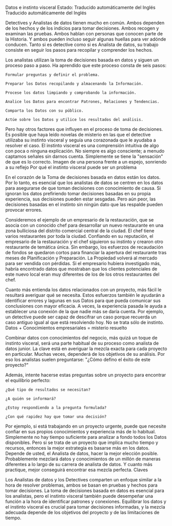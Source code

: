 Datos e instinto visceral
Estado: Traducido automáticamente del Inglés
Traducido automáticamente del Inglés

Detectives y Analistas de datos tienen mucho en común. Ambos dependen de los hechos y de los indicios para tomar decisiones. Ambos recogen y examinan las pruebas. Ambos hablan con personas que conocen parte de la Historia. Y ambos pueden incluso seguir algunas huellas para ver adónde conducen. Tanto si es detective como si es Analista de datos, su trabajo consiste en seguir los pasos para recopilar y comprender los hechos.   

Los analistas utilizan la toma de decisiones basada en datos y siguen un proceso paso a paso. Ha aprendido que este proceso consta de seis pasos:

    Formular preguntas y definir el problema.

    Preparar los Datos recopilando y almacenando la Información.

    Procese los datos limpiando y comprobando la información.

    Analice los Datos para encontrar Patrones, Relaciones y Tendencias.

    Comparta los Datos con su público.

    Actúe sobre los Datos y utilice los resultados del análisis.

Pero hay otros factores que influyen en el proceso de toma de decisiones. Es posible que haya leído novelas de misterio en las que el detective utilizaba su instinto visceral y seguía una corazonada que le ayudaba a resolver el caso. El instinto visceral es una comprensión intuitiva de algo con poca o ninguna explicación. No siempre es algo consciente; a menudo captamos señales sin darnos cuenta. Simplemente se tiene la "sensación" de que es lo correcto.
Imagen de una persona frente a un espejo, sonriendo a su reflejo
Por qué el instinto visceral puede ser un problema

En el corazón de la Toma de decisiones basada en datos están los datos. Por lo tanto, es esencial que los analistas de datos se centren en los datos para asegurarse de que toman decisiones con conocimiento de causa. Si ignoran los datos prefiriendo tomar decisiones basadas en su propia experiencia, sus decisiones pueden estar sesgadas. Pero aún peor, las decisiones basadas en el instinto sin ningún dato que las respalde pueden provocar errores. 

Consideremos el ejemplo de un empresario de la restauración, que se asocia con un conocido chef para desarrollar un nuevo restaurante en una zona bulliciosa del distrito comercial central de la ciudad. El chef tiene varios restaurantes por toda la ciudad. Confiando en su reputación, el empresario de la restauración y el chef siguieron su instinto y crearon otro restaurante de temática única. Sin embargo, los esfuerzos de recaudación de fondos se quedaron cortos para financiar la apertura del restaurante tras meses de Planificación y Preparación. La Propiedad volverá al mercado para ser vendida con pérdidas. Si el empresario hubiera investigado más, habría encontrado datos que mostraban que los clientes potenciales de este nuevo local eran muy diferentes de los de los otros restaurantes del chef.

Cuanto más entienda los datos relacionados con un proyecto, más fácil le resultará averiguar qué se necesita. Estos esfuerzos también le ayudarán a identificar errores y lagunas en sus Datos para que pueda comunicar sus conclusiones con mayor eficacia. A veces, la experiencia pasada le ayuda a establecer una conexión de la que nadie más se daría cuenta. Por ejemplo, un detective puede ser capaz de descifrar un caso porque recuerda un caso antiguo igual al que está resolviendo hoy. No se trata sólo de instinto. 
Datos + Conocimientos empresariales = misterio resuelto

Combinar datos con conocimientos del negocio, más quizá un toque de instinto visceral, será una parte habitual de su proceso como analista de datos junior. La clave está en averiguar la mezcla exacta para cada proyecto en particular. Muchas veces, dependerá de los objetivos de su análisis. Por eso los analistas suelen preguntarse: "¿Cómo defino el éxito de este proyecto?"

Además, intente hacerse estas preguntas sobre un proyecto para encontrar el equilibrio perfecto:

    ¿Qué tipo de resultados se necesitan?

    ¿A quién se informará?

    ¿Estoy respondiendo a la pregunta formulada?

    ¿Con qué rapidez hay que tomar una decisión?

Por ejemplo, si está trabajando en un proyecto urgente, puede que necesite confiar en sus propios conocimientos y experiencia más de lo habitual. Simplemente no hay tiempo suficiente para analizar a fondo todos los Datos disponibles. Pero si se trata de un proyecto que implica mucho tiempo y recursos, entonces la mejor estrategia es basarse más en los datos. Depende de usted, el Analista de datos, hacer la mejor elección posible. Probablemente mezclará datos y conocimientos de un millón de maneras diferentes a lo largo de su carrera de analista de datos. Y cuanto más practique, mejor conseguirá encontrar esa mezcla perfecta. 
Claves

Los Analistas de datos y los Detectives comparten un enfoque similar a la hora de resolver problemas, ambos se basan en pruebas y hechos para tomar decisiones. La toma de decisiones basada en datos es esencial para los analistas, pero el instinto visceral también puede desempeñar una función a la hora de identificar patrones y conexiones. Equilibrar los datos y el instinto visceral es crucial para tomar decisiones informadas, y la mezcla adecuada depende de los objetivos del proyecto y de las limitaciones de tiempo.